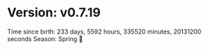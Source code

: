 # Version: v0.7.19
Time since birth: 233 days, 5592 hours, 335520 minutes, 20131200 seconds
Season: Spring 🌸
